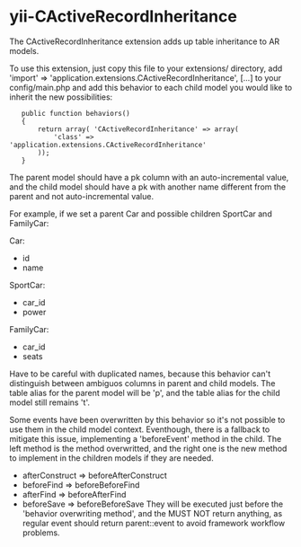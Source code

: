 yii-CActiveRecordInheritance
============================
 
  The CActiveRecordInheritance extension adds up table inheritance to AR models.
 
  To use this extension, just copy this file to your extensions/ directory,
  add 'import' => 'application.extensions.CActiveRecordInheritance', [...] to your
  config/main.php and add this behavior to each child model you would like to
  inherit the new possibilities:
 
       public function behaviors()
       {
           return array( 'CActiveRecordInheritance' => array(
               'class' => 'application.extensions.CActiveRecordInheritance'
           ));
       }
 
 The parent model should have a pk column with an auto-incremental value,
 and the child model should have a pk with another name different from the
 parent and not auto-incremental value.
 
 For example, if we set a parent Car and possible children SportCar and FamilyCar:
 
 Car:
 - id
 - name

 SportCar:
 - car_id
 - power

 FamilyCar:
 - car_id
 - seats

Have to be careful with duplicated names, because this behavior can't
distinguish between ambiguos columns in parent and child models.
The table alias for the parent model will be 'p', and the table alias
for the child model still remains 't'.

Some events have been overwritten by this behavior so it's not possible
to use them in the child model context. Eventhough, there is a fallback
to mitigate this issue, implementing a 'beforeEvent' method in the child.
The left method is the method overwritted, and the right one is the new
method to implement in the children models if they are needed.
 - afterConstruct => beforeAfterConstruct
 - beforeFind     => beforeBeforeFind
 - afterFind      => beforeAfterFind
 - beforeSave     => beforeBeforeSave
They will be executed just before the 'behavior overwriting method', and
the MUST NOT return anything, as regular event should return parent::event
to avoid framework workflow problems.
